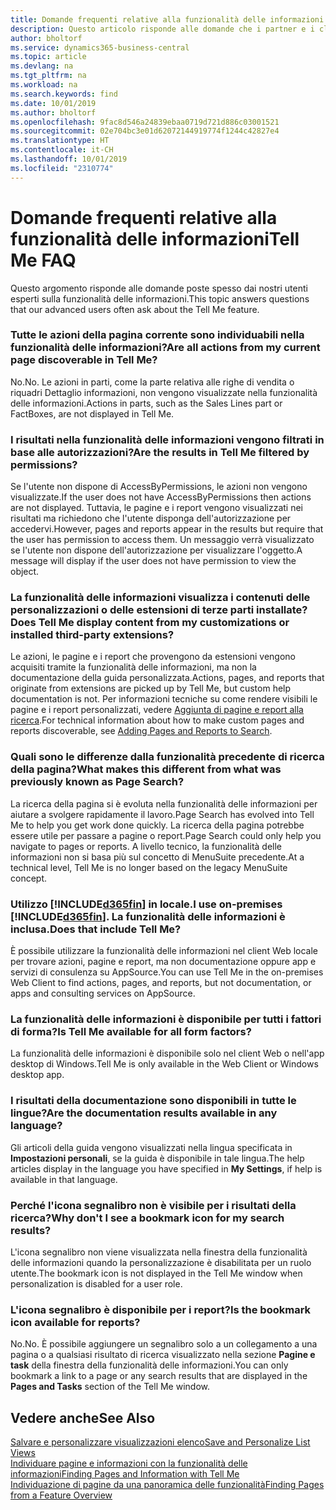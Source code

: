 ```yaml
---
title: Domande frequenti relative alla funzionalità delle informazioni | Documenti Microsoft
description: Questo articolo risponde alle domande che i partner e i clienti spesso chiedono sulla nuova funzionalità delle informazioni.
author: bholtorf
ms.service: dynamics365-business-central
ms.topic: article
ms.devlang: na
ms.tgt_pltfrm: na
ms.workload: na
ms.search.keywords: find
ms.date: 10/01/2019
ms.author: bholtorf
ms.openlocfilehash: 9fac8d546a24839ebaa0719d721d886c03001521
ms.sourcegitcommit: 02e704bc3e01d62072144919774f1244c42827e4
ms.translationtype: HT
ms.contentlocale: it-CH
ms.lasthandoff: 10/01/2019
ms.locfileid: "2310774"
---
```

# <a name="tell-me-faq"></a><span data-ttu-id="71995-103">Domande frequenti relative alla funzionalità delle informazioni</span><span class="sxs-lookup"><span data-stu-id="71995-103">Tell Me FAQ</span></span>
<span data-ttu-id="71995-104">Questo argomento risponde alle domande poste spesso dai nostri utenti esperti sulla funzionalità delle informazioni.</span><span class="sxs-lookup"><span data-stu-id="71995-104">This topic answers questions that our advanced users often ask about the Tell Me feature.</span></span>

### <a name="are-all-actions-from-my-current-page-discoverable-in-tell-me"></a><span data-ttu-id="71995-105">Tutte le azioni della pagina corrente sono individuabili nella funzionalità delle informazioni?</span><span class="sxs-lookup"><span data-stu-id="71995-105">Are all actions from my current page discoverable in Tell Me?</span></span>
<span data-ttu-id="71995-106">No.</span><span class="sxs-lookup"><span data-stu-id="71995-106">No.</span></span> <span data-ttu-id="71995-107">Le azioni in parti, come la parte relativa alle righe di vendita o riquadri Dettaglio informazioni, non vengono visualizzate nella funzionalità delle informazioni.</span><span class="sxs-lookup"><span data-stu-id="71995-107">Actions in parts, such as the Sales Lines part or FactBoxes, are not displayed in Tell Me.</span></span>

### <a name="are-the-results-in-tell-me-filtered-by-permissions"></a><span data-ttu-id="71995-108">I risultati nella funzionalità delle informazioni vengono filtrati in base alle autorizzazioni?</span><span class="sxs-lookup"><span data-stu-id="71995-108">Are the results in Tell Me filtered by permissions?</span></span>
<span data-ttu-id="71995-109">Se l'utente non dispone di AccessByPermissions, le azioni non vengono visualizzate.</span><span class="sxs-lookup"><span data-stu-id="71995-109">If the user does not have AccessByPermissions then actions are not displayed.</span></span> <span data-ttu-id="71995-110">Tuttavia, le pagine e i report vengono visualizzati nei risultati ma richiedono che l'utente disponga dell'autorizzazione per accedervi.</span><span class="sxs-lookup"><span data-stu-id="71995-110">However, pages and reports appear in the results but require that the user has permission to access them.</span></span> <span data-ttu-id="71995-111">Un messaggio verrà visualizzato se l'utente non dispone dell'autorizzazione per visualizzare l'oggetto.</span><span class="sxs-lookup"><span data-stu-id="71995-111">A message will display if the user does not have permission to view the object.</span></span>

### <a name="does-tell-me-display-content-from-my-customizations-or-installed-third-party-extensions"></a><span data-ttu-id="71995-112">La funzionalità delle informazioni visualizza i contenuti delle personalizzazioni o delle estensioni di terze parti installate?</span><span class="sxs-lookup"><span data-stu-id="71995-112">Does Tell Me display content from my customizations or installed third-party extensions?</span></span>
<span data-ttu-id="71995-113">Le azioni, le pagine e i report che provengono da estensioni vengono acquisiti tramite la funzionalità delle informazioni, ma non la documentazione della guida personalizzata.</span><span class="sxs-lookup"><span data-stu-id="71995-113">Actions, pages, and reports that originate from extensions are picked up by Tell Me, but custom help documentation is not.</span></span> <span data-ttu-id="71995-114">Per informazioni tecniche su come rendere visibili le pagine e i report personalizzati, vedere [Aggiunta di pagine e report alla ricerca](/dynamics365/business-central/dev-itpro/developer/devenv-al-menusuite-functionality).</span><span class="sxs-lookup"><span data-stu-id="71995-114">For technical information about how to make custom pages and reports discoverable, see [Adding Pages and Reports to Search](/dynamics365/business-central/dev-itpro/developer/devenv-al-menusuite-functionality).</span></span>

### <a name="what-makes-this-different-from-what-was-previously-known-as-page-search"></a><span data-ttu-id="71995-115">Quali sono le differenze dalla funzionalità precedente di ricerca della pagina?</span><span class="sxs-lookup"><span data-stu-id="71995-115">What makes this different from what was previously known as Page Search?</span></span>
<span data-ttu-id="71995-116">La ricerca della pagina si è evoluta nella funzionalità delle informazioni per aiutare a svolgere rapidamente il lavoro.</span><span class="sxs-lookup"><span data-stu-id="71995-116">Page Search has evolved into Tell Me to help you get work done quickly.</span></span> <span data-ttu-id="71995-117">La ricerca della pagina potrebbe essere utile per passare a pagine o report.</span><span class="sxs-lookup"><span data-stu-id="71995-117">Page Search could only help you navigate to pages or reports.</span></span> <span data-ttu-id="71995-118">A livello tecnico, la funzionalità delle informazioni non si basa più sul concetto di MenuSuite precedente.</span><span class="sxs-lookup"><span data-stu-id="71995-118">At a technical level, Tell Me is no longer based on the legacy MenuSuite concept.</span></span>

### <a name="i-use-on-premises-included365finincludesd365fin_mdmd-does-that-include-tell-me"></a><span data-ttu-id="71995-119">Utilizzo [!INCLUDE[d365fin](includes/d365fin_md.md)] in locale.</span><span class="sxs-lookup"><span data-stu-id="71995-119">I use on-premises [!INCLUDE[d365fin](includes/d365fin_md.md)].</span></span> <span data-ttu-id="71995-120">La funzionalità delle informazioni è inclusa.</span><span class="sxs-lookup"><span data-stu-id="71995-120">Does that include Tell Me?</span></span>
<span data-ttu-id="71995-121">È possibile utilizzare la funzionalità delle informazioni nel client Web locale per trovare azioni, pagine e report, ma non documentazione oppure app e servizi di consulenza su AppSource.</span><span class="sxs-lookup"><span data-stu-id="71995-121">You can use Tell Me in the on-premises Web Client to find actions, pages, and reports, but not documentation, or apps and consulting services on AppSource.</span></span>

### <a name="is-tell-me-available-for-all-form-factors"></a><span data-ttu-id="71995-122">La funzionalità delle informazioni è disponibile per tutti i fattori di forma?</span><span class="sxs-lookup"><span data-stu-id="71995-122">Is Tell Me available for all form factors?</span></span>
<span data-ttu-id="71995-123">La funzionalità delle informazioni è disponibile solo nel client Web o nell'app desktop di Windows.</span><span class="sxs-lookup"><span data-stu-id="71995-123">Tell Me is only available in the Web Client or Windows desktop app.</span></span>

### <a name="are-the-documentation-results-available-in-any-language"></a><span data-ttu-id="71995-124">I risultati della documentazione sono disponibili in tutte le lingue?</span><span class="sxs-lookup"><span data-stu-id="71995-124">Are the documentation results available in any language?</span></span>
<span data-ttu-id="71995-125">Gli articoli della guida vengono visualizzati nella lingua specificata in **Impostazioni personali**, se la guida è disponibile in tale lingua.</span><span class="sxs-lookup"><span data-stu-id="71995-125">The help articles display in the language you have specified in **My Settings**, if help is available in that language.</span></span>

### <a name="why-dont-i-see-a-bookmark-icon-for-my-search-results"></a><span data-ttu-id="71995-126">Perché l'icona segnalibro non è visibile per i risultati della ricerca?</span><span class="sxs-lookup"><span data-stu-id="71995-126">Why don't I see a bookmark icon for my search results?</span></span>
<span data-ttu-id="71995-127">L'icona segnalibro non viene visualizzata nella finestra della funzionalità delle informazioni quando la personalizzazione è disabilitata per un ruolo utente.</span><span class="sxs-lookup"><span data-stu-id="71995-127">The bookmark icon is not displayed in the Tell Me window when personalization is disabled for a user role.</span></span>

### <a name="is-the-bookmark-icon-available-for-reports"></a><span data-ttu-id="71995-128">L'icona segnalibro è disponibile per i report?</span><span class="sxs-lookup"><span data-stu-id="71995-128">Is the bookmark icon available for reports?</span></span>
<span data-ttu-id="71995-129">No.</span><span class="sxs-lookup"><span data-stu-id="71995-129">No.</span></span> <span data-ttu-id="71995-130">È possibile aggiungere un segnalibro solo a un collegamento a una pagina o a qualsiasi risultato di ricerca visualizzato nella sezione **Pagine e task** della finestra della funzionalità delle informazioni.</span><span class="sxs-lookup"><span data-stu-id="71995-130">You can only bookmark a link to a page or any search results that are displayed in the **Pages and Tasks** section of the Tell Me window.</span></span>


## <a name="see-also"></a><span data-ttu-id="71995-131">Vedere anche</span><span class="sxs-lookup"><span data-stu-id="71995-131">See Also</span></span>  
[<span data-ttu-id="71995-132">Salvare e personalizzare visualizzazioni elenco</span><span class="sxs-lookup"><span data-stu-id="71995-132">Save and Personalize List Views</span></span>](ui-views.md)  
[<span data-ttu-id="71995-133">Individuare pagine e informazioni con la funzionalità delle informazioni</span><span class="sxs-lookup"><span data-stu-id="71995-133">Finding Pages and Information with Tell Me</span></span>](ui-search.md)  
[<span data-ttu-id="71995-134">Individuazione di pagine da una panoramica delle funzionalità</span><span class="sxs-lookup"><span data-stu-id="71995-134">Finding Pages from a Feature Overview</span></span>](ui-role-explorer.md)
